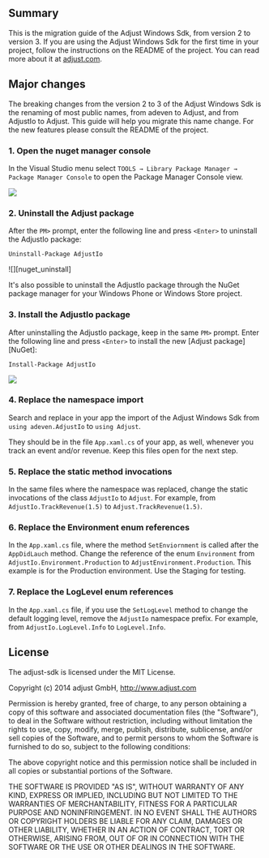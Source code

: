 ## Summary

This is the migration guide of the Adjust Windows Sdk, from version 2 to version 3.
If you are using the Adjust Windows Sdk for the first time in your project, follow the
instructions on the README of the project.
You can read more about it at [adjust.com][].

## Major changes

The breaking changes from the version 2 to 3 of the Adjust Windows Sdk is the renaming
of most public names, from adeven to Adjust, and from AdjustIo to Adjust. This guide
will help you migrate this name change. For the new features please consult the README 
of the project.

### 1. Open the nuget manager console

In the Visual Studio menu select `TOOLS → Library Package Manager → Package
Manager Console` to open the Package Manager Console view.

![][nuget_click]

### 2. Uninstall the Adjust package

After the `PM>` prompt, enter the following line and press `<Enter>` to uninstall the
AdjustIo package:

```
Uninstall-Package AdjustIo
```

![][nuget_uninstall]

It's also possible to uninstall the AdjustIo package through the NuGet package manager
for your Windows Phone or Windows Store project.

### 3. Install the AdjustIo package

After uninstalling the AdjustIo package, keep in the same `PM>` prompt. Enter the 
following line and press `<Enter>` to install the new [Adjust package][NuGet]:

```
Install-Package AdjustIo
```

![][nuget_migration_install]

### 4. Replace the namespace import

Search and replace in your app the import of the Adjust Windows Sdk from 
`using adeven.AdjustIo` to `using Adjust`.

They should be in the file `App.xaml.cs` of your app, as well, whenever you track an
event and/or revenue. Keep this files open for the next step.

### 5. Replace the static method invocations

In the same files where the namespace was replaced, change the static invocations of
the class `AdjustIo` to `Adjust`. For example, from `AdjustIo.TrackRevenue(1.5)` to
`Adjust.TrackRevenue(1.5)`.

### 6. Replace the Environment enum references

In the `App.xaml.cs` file, where the method `SetEnviornment` is called after the 
`AppDidLauch` method. Change the reference of the enum `Environment` from
`AdjustIo.Environment.Production` to `AdjustEnvironment.Production`. This example
is for the Production environment. Use the Staging for testing.

### 7. Replace the LogLevel enum references

In the `App.xaml.cs` file, if you use the `SetLogLevel` method to change the default
logging level, remove the `AdjustIo` namespace prefix. For example, from
`AdjustIo.LogLevel.Info` to `LogLevel.Info`.

[adjust.com]: http://www.adjust.com
[nuget_click]: https://raw.github.com/adjust/adjust_sdk/master/Resources/windows/01_nuget_console_click.png
[nuget_migration_uninstall]: https://raw.github.com/adjust/adjust_sdk/master/Resources/windows/02_nuget_migration_uninstall.png
[nuget_migration_install]: https://raw.github.com/adjust/adjust_sdk/master/Resources/windows/03_migration_install.png

## License

The adjust-sdk is licensed under the MIT License.

Copyright (c) 2014 adjust GmbH,
http://www.adjust.com

Permission is hereby granted, free of charge, to any person obtaining
a copy of this software and associated documentation files (the
"Software"), to deal in the Software without restriction, including
without limitation the rights to use, copy, modify, merge, publish,
distribute, sublicense, and/or sell copies of the Software, and to
permit persons to whom the Software is furnished to do so, subject to
the following conditions:

The above copyright notice and this permission notice shall be
included in all copies or substantial portions of the Software.

THE SOFTWARE IS PROVIDED "AS IS", WITHOUT WARRANTY OF ANY KIND,
EXPRESS OR IMPLIED, INCLUDING BUT NOT LIMITED TO THE WARRANTIES OF
MERCHANTABILITY, FITNESS FOR A PARTICULAR PURPOSE AND
NONINFRINGEMENT. IN NO EVENT SHALL THE AUTHORS OR COPYRIGHT HOLDERS BE
LIABLE FOR ANY CLAIM, DAMAGES OR OTHER LIABILITY, WHETHER IN AN ACTION
OF CONTRACT, TORT OR OTHERWISE, ARISING FROM, OUT OF OR IN CONNECTION
WITH THE SOFTWARE OR THE USE OR OTHER DEALINGS IN THE SOFTWARE.
